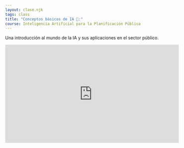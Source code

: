 ```yaml
---
layout: clase.njk
tags: class
title: "Conceptos básicos de IA 🤖:"
course: Inteligencia Artificial para la Planificación Pública
---
```

Una introducción al mundo de la IA y sus aplicaciones en el sector público.

<iframe width="560" height="315" src="https://www.youtube.com/embed/6MOQBVyWKq0?si=k3_4qr7K53EkZnpt" title="YouTube video player" frameborder="0" allow="accelerometer; autoplay; clipboard-write; encrypted-media; gyroscope; picture-in-picture; web-share" referrerpolicy="strict-origin-when-cross-origin" allowfullscreen></iframe>